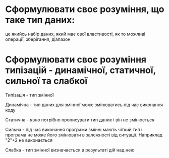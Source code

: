 # Сформулювати своє розуміння, що таке тип даних: #
це якийсь набір даних, який має свої властивості, як то можливі операції, зберігання, діапазон 


# Сформулювати своє розуміння типізацій - динамічної, статичної, сильної та слабкої #
Типізація - тип змінної

Динамічна - тип даних для змінної може змінюватись під час виконання коду

Статична - явно потрібно прописувати тип даних і він не змінюється

Сильна - під час виконання програми змінні мають чіткий тип і програма не може його змінювати в залежності від ситуації. Наприклад "2"+2 не виконається

Слабка - тип змінної визначається в результаті дій над нею
